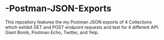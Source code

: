 # -Postman-JSON-Exports
This repository features the my Postman JSON exports of 4 Collections which exhibit GET and POST endpoint requests and test for 4 different API: Giant Bomb, Postman Echo, Twitter, and Yelp.
